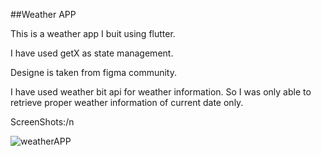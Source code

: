 ##Weather APP

This is a weather app I buit using flutter.

I have used getX as state management.

Designe is taken from figma community.

I have used weather bit api for weather information. So I was only able to retrieve proper weather information of current date only.

ScreenShots:/n

![weatherAPP](https://user-images.githubusercontent.com/83692376/236271715-8dd93f77-76c0-4b51-8aab-480b3f403c78.jpg)

